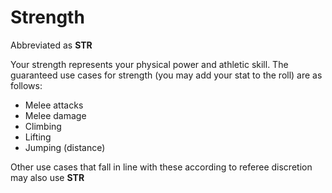 # Strength

Abbreviated as **STR**

Your strength represents your physical power and athletic skill.
The guaranteed use cases for strength (you may add your stat to the roll) are as follows:

- Melee attacks
- Melee damage
- Climbing
- Lifting
- Jumping (distance)

Other use cases that fall in line with these according to referee discretion may also use **STR**